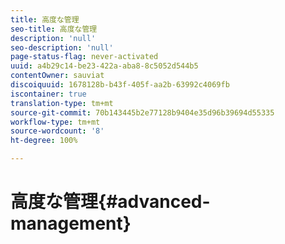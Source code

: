 ```yaml
---
title: 高度な管理
seo-title: 高度な管理
description: 'null'
seo-description: 'null'
page-status-flag: never-activated
uuid: a4b29c14-be23-422a-aba8-8c5052d544b5
contentOwner: sauviat
discoiquuid: 1678128b-b43f-405f-aa2b-63992c4069fb
iscontainer: true
translation-type: tm+mt
source-git-commit: 70b143445b2e77128b9404e35d96b39694d55335
workflow-type: tm+mt
source-wordcount: '8'
ht-degree: 100%

---
```



# 高度な管理{#advanced-management}

